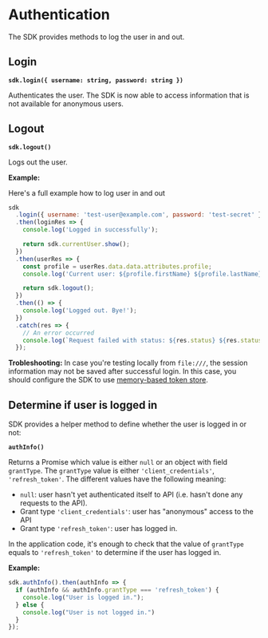 # Authentication

The SDK provides methods to log the user in and out.

## Login

**`sdk.login({ username: string, password: string })`**

Authenticates the user. The SDK is now able to access information that is not available for anonymous users.

## Logout

**`sdk.logout()`**

Logs out the user.

**Example:**

Here's a full example how to log user in and out

```js
sdk
  .login({ username: 'test-user@example.com', password: 'test-secret' })
  .then(loginRes => {
    console.log('Logged in successfully');

    return sdk.currentUser.show();
  })
  .then(userRes => {
    const profile = userRes.data.data.attributes.profile;
    console.log('Current user: ${profile.firstName} ${profile.lastName}');

    return sdk.logout();
  })
  .then(() => {
    console.log('Logged out. Bye!');
  })
  .catch(res => {
    // An error occurred
    console.log(`Request failed with status: ${res.status} ${res.statusText}`);
  });
```

**Trobleshooting:** In case you're testing locally from `file:///`, the session information may not be saved after successful login. In this case, you should configure the SDK to use [memory-based token store](./token-store.md#memory-store).

## Determine if user is logged in

SDK provides a helper method to define whether the user is logged in or not:

**`authInfo()`**

Returns a Promise which value is either `null` or an object with field `grantType`. The `grantType` value is either `'client_credentials'`, `'refresh_token'`. The different values have the following meaning:

* `null`: user hasn't yet authenticated itself to API (i.e. hasn't done any requests to the API).
* Grant type `'client_credentials'`: user has "anonymous" access to the API
* Grant type `'refresh_token'`: user has logged in.

In the application code, it's enough to check that the value of `grantType` equals to `'refresh_token'` to determine if the user has logged in.

**Example:**

```js
sdk.authInfo().then(authInfo => {
  if (authInfo && authInfo.grantType === 'refresh_token') {
    console.log("User is logged in.");
  } else {
    console.log("User is not logged in.")
  }
});
```
